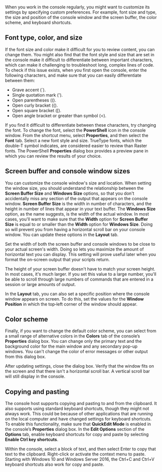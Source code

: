 When you work in the console regularly, you might want to customize its settings by specifying custom preferences. For example, font size and type, the size and position of the console window and the screen buffer, the color scheme, and keyboard shortcuts.

## Font type, color, and size

If the font size and color make it difficult for you to review content, you can change them. You might also find that the font style and size that are set in the console make it difficult to differentiate between important characters, which can make it challenging to troubleshoot long, complex lines of code. To check if this issue exists, when you first open the console, enter the following characters, and make sure that you can easily differentiate between them:

- Grave accent (`).
- Single quotation mark (').
- Open parentheses (().
- Open curly bracket ({).
- Open square bracket ([).
- Open angle bracket or greater than symbol (<).

If you find it difficult to differentiate between these characters, try changing the font. To change the font, select the **PowerShell** icon in the console window. From the shortcut menu, select **Properties**, and then select the **Font** tab. Select a new font style and size. TrueType fonts, which the double-T symbol indicates, are considered easier to review than Raster fonts. The PowerShell **Properties** dialog box provides a preview pane in which you can review the results of your choice.

## Screen buffer and console window sizes

You can customize the console window's size and location. When setting the window size, you should understand the relationship between the **Screen Buffer Size** and **Windows Size** options, so that you don't accidentally miss any section of the output that appears on the console window. **Screen Buffer Size** is the width in number of characters, and the height in number of lines that appear in your text buffer. The **Windows Size** option, as the name suggests, is the width of the actual window. In most cases, you'll want to make sure that the **Width** option for **Screen Buffer Size** is equal to or smaller than the **Width** option for **Windows Size**. Doing so will prevent you from having a horizontal scroll bar on your console window. You can update these options in the **Layout** tab.

Set the width of both the screen buffer and console windows to be close to your actual screen's width. Doing so lets you maximize the amount of horizontal text you can display. This setting will prove useful later when you format the on-screen output that your scripts return.

The height of your screen buffer doesn't have to match your screen height. In most cases, it's much larger. If you set this value to a large number, you'll be able to scroll through large numbers of commands that are entered in a session or large amounts of output.

In the **Layout** tab, you can also set a specific position where the console window appears on screen. To do this, set the values for the **Window Position** in which the top‑left corner of the window should appear.

## Color scheme

Finally, if you want to change the default color scheme, you can select from a small range of alternative colors in the **Colors** tab of the console’s **Properties** dialog box. You can change only the primary text and the background color for the main window and any secondary pop-up windows. You can't change the color of error messages or other output from this dialog box.

After updating settings, close the dialog box. Verify that the window fits on the screen and that there isn't a horizontal scroll bar. A vertical scroll bar will still display in the console.

## Copying and pasting

The console host supports copying and pasting to and from the clipboard. It also supports using standard keyboard shortcuts, though they might not always work. This could be because of other applications that are running on the local computer and have changed settings for keyboard shortcuts. To enable this functionality, make sure that **QuickEdit Mode** is enabled in the console’s **Properties** dialog box. In the **Edit Options** section of the **Options** tab, enable keyboard shortcuts for copy and paste by selecting **Enable Ctrl key shortcuts**.

Within the console, select a block of text, and then select Enter to copy that text to the clipboard. Right-click or activate the context menu to paste. Starting with Windows 10 and Windows Server 2016, the Ctrl+C and Ctrl+V keyboard shortcuts also work for copy and paste.

